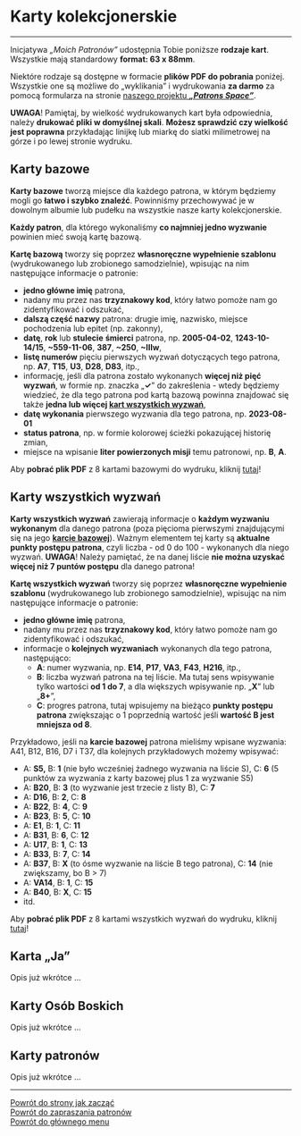 # Karty kolekcjonerskie
---
Inicjatywa _„Moich Patronów”_ udostępnia Tobie poniższe **rodzaje kart**. Wszystkie mają standardowy **format: 63 x 88mm**.

Niektóre rodzaje są dostępne w formacie **plików PDF do pobrania** poniżej. Wszystkie one są możliwe do „wyklikania” i wydrukowania **za darmo** za pomocą formularza na stronie [naszego projektu **_„Patrons Space”_**](https://pl.patrons.space/cards).

**UWAGA**! Pamiętaj, by wielkość wydrukowanych kart była odpowiednia, należy **drukować pliki w domyślnej skali**. **Możesz sprawdzić czy wielkość jest poprawna** przykładając linijkę lub miarkę do siatki milimetrowej na górze i po lewej stronie wydruku.

## <span id="karty-kolekcjonerskie-karty-bazowe">Karty bazowe</span>
**Karty bazowe** tworzą miejsce dla każdego patrona, w którym będziemy mogli go **łatwo i szybko znaleźć**. Powinniśmy przechowywać je w dowolnym albumie lub pudełku na wszystkie nasze karty kolekcjonerskie.

**Każdy patron**, dla którego wykonaliśmy **co najmniej jedno wyzwanie** powinien mieć swoją kartę bazową.

**Kartę bazową** tworzy się poprzez **własnoręczne wypełnienie szablonu** (wydrukowanego lub zrobionego samodzielnie), wpisując na nim następujące informacje o patronie:
- **jedno główne imię** patrona,
- nadany mu przez nas **trzyznakowy kod**, który łatwo pomoże nam go zidentyfikować i odszukać,
- **dalszą część nazwy** patrona: drugie imię, nazwisko, miejsce pochodzenia lub epitet (np. zakonny),
- **datę**, **rok** lub **stulecie** **śmierci** patrona, np. **2005-04-02**, **1243-10-14/15**, **~559-11-06**, **387**, **~250**, **~IIIw**,
- **listę numerów** pięciu pierwszych wyzwań dotyczących tego patrona, np. **A7**, **T15**, **U3**, **D28**, **D83**, itp.,
- informację, jeśli dla patrona zostało wykonanych **więcej niż pięć wyzwań**, w formie np. znaczka „**✓**” do zakreślenia - wtedy będziemy wiedzieć, że dla tego patrona pod kartą bazową powinna znajdować się także **jedna lub więcej [kart wszystkich wyzwań](karty_kolekcjonerskie.md#karty-kolekcjonerskie-karty-wszystkich-wyzwan)**,
- **datę wykonania** pierwszego wyzwania dla tego patrona, np. **2023-08-01**
- **status patrona**, np. w formie kolorowej ścieżki pokazującej historię zmian,
- miejsce na wpisanie **liter powierzonych misji** temu patronowi, np. **B**, **A**.

Aby **pobrać plik PDF** z 8 kartami bazowymi do wydruku, kliknij [tutaj](/pl/pdf/karty_bazowe.pdf)!

## <span id="karty-kolekcjonerskie-karty-wszystkich-wyzwan">Karty wszystkich wyzwań</span>
**Karty wszystkich wyzwań** zawierają informacje o **każdym wyzwaniu wykonanym** dla danego patrona (poza pięcioma pierwszymi znajdującymi się na jego **[karcie bazowej](karty_kolekcjonerskie.md#karty-kolekcjonerskie-karty-bazowe)**). Ważnym elementem tej karty są **aktualne punkty postępu patrona**, czyli liczba - od 0 do 100 - wykonanych dla niego wyzwań. **UWAGA**! Należy pamiętać, że na danej liście **nie można uzyskać więcej niż 7 puntów postępu** dla danego patrona!

**Kartę wszystkich wyzwań** tworzy się poprzez **własnoręczne wypełnienie szablonu** (wydrukowanego lub zrobionego samodzielnie), wpisując na nim następujące informacje o patronie:
- **jedno główne imię** patrona,
- nadany mu przez nas **trzyznakowy kod**, który łatwo pomoże nam go zidentyfikować i odszukać,
- informacje o **kolejnych wyzwaniach** wykonanych dla tego patrona, następująco:
  - **A**: numer wyzwania, np. **E14**, **P17**, **VA3**, **F43**, **H216**, itp.,
  - **B**: liczba wyzwań patrona na tej liście. Ma tutaj sens wpisywanie tylko wartości **od 1 do 7**, a dla większych wpisywanie np. „**X**” lub „**8+**”,
  - **C**: progres patrona, tutaj wpisujemy na bieżąco **punkty postępu patrona** zwiększając o 1 poprzednią wartość jeśli **wartość B jest mniejsza od 8**.

Przykładowo, jeśli na **karcie bazowej** patrona mieliśmy wpisane wyzwania: A41, B12, B16, D7 i T37, dla kolejnych przykładowych możemy wpisywać:
- A: **S5,** B: **1** (nie było wcześniej żadnego wyzwania na liście S), C: **6** (5 punktów za wyzwania z karty bazowej plus 1 za wyzwanie S5)
- A: **B20**, B: **3** (to wyzwanie jest trzecie z listy B), C: **7**
- A: **D16**, B: **2**, C: **8**
- A: **B22**, B: **4**, C: **9**
- A: **B23**, B: **5**, C: **10**
- A: **E1**, B: **1**, C: **11**
- A: **B31**, B: **6**, C: **12**
- A: **U17**, B: **1**, C: **13**
- A: **B33**, B: **7**, C: **14**
- A: **B37**, B: **X** (to ósme wyzwanie na liście B tego patrona), C: **14** (nie zwiększamy, bo B > 7)
- A: **VA14**, B: **1**, C: **15**
- A: **B40**, B: **X**, C: **15**
- itd.

Aby **pobrać plik PDF** z 8 kartami wszystkich wyzwań do wydruku, kliknij [tutaj](/pl/pdf/karty_wszystkich_wyzwan.pdf)!
## <span id="karty-kolekcjonerskie-karta-ja">Karta „Ja”</span>
Opis już wkrótce ...
## <span id="karty-kolekcjonerskie-karty-osob-boskich">Karty Osób Boskich</span>
Opis już wkrótce ...
## <span id="karty-kolekcjonerskie-karty-patronow">Karty patronów</span>
Opis już wkrótce ...

---
[Powrót do strony jak zacząć](jak_zaczac.md#jak-zaczac-wlasna-kolekcja-kart)  
[Powrót do zapraszania patronów](jak_zapraszac_patronow.md)  
[Powrót do głównego menu](index.md)
